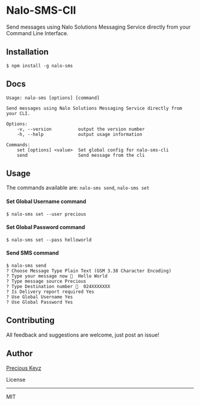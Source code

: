 # Nalo-SMS-ClI

Send messages using Nalo Solutions Messaging Service directly from your Command Line Interface.

## Installation

`$ npm install -g nalo-sms`

## Docs

    Usage: nalo-sms [options] [command]

    Send messages using Nalo Solutions Messaging Service directly from your CLI.

    Options:
        -v, --version          output the version number
        -h, --help             output usage information

    Commands:
        set [options] <value>  Set global config for nalo-sms-cli
        send                   Send message from the cli

## Usage

The commands available are: `nalo-sms send`, `nalo-sms set`

#### Set Global Username command

`$ nalo-sms set --user precious`

#### Set Global Password command

`$ nalo-sms set --pass helloworld`

#### Send SMS command

```
$ nalo-sms send
? Choose Message Type Plain Text (GSM 3.38 Character Encoding)
? Type your message now 💬  Hello World
? Type message source Precious
? Type Destination number 📱  024XXXXXXX
? Is Delivery report required Yes
? Use Global Username Yes
? Use Global Password Yes
```

## Contributing

All feedback and suggestions are welcome, just post an issue!

## Author

[Precious Keyz](https://codekeyz.netlify.com/)

License

---

MIT

